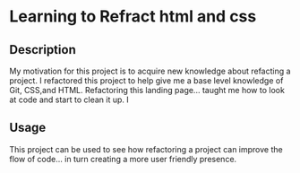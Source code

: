 
# Learning to Refract html and css

## Description

My motivation for this project is to acquire new knowledge about refacting a project. I refactored this project to help give me a base level knowledge of Git, CSS,and HTML. Refactoring this landing page... taught me how to look at code and start to clean it up. I 

## Usage

This project can be used to see how refactoring a project can improve the flow of code... in turn creating a more user friendly presence. 
